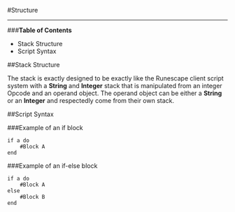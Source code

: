 #Structure
***

###**Table of Contents**

* Stack Structure
* Script Syntax

##Stack Structure

The stack is exactly designed to be exactly like the Runescape client script system with a **String** and **Integer** 
stack that is manipulated from an integer Opcode and an operand object. The operand object can be either
a **String** or an **Integer** and respectedly come from their own stack.

##Script Syntax

###Example of an if block

```
if a do
    #Block A
end
```

###Example of an if-else block

```
if a do
    #Block A
else
    #Block B
end
```